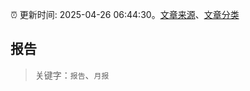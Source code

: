 :alarm_clock: 更新时间: 2025-04-26 06:44:30。[文章来源](/README.md)、[文章分类](/TAGS.md)

## 报告


> 关键字：`报告`、`月报`



